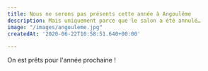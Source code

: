 ```yaml
---
title: Nous ne serons pas présents cette année à Angoulême
description: Mais uniquement parce que le salon a été annulé…
image: "/images/angouleme.jpg"
createdAt: '2020-06-22T10:58:51.640+00:00'

---
```

On est prêts pour l'année prochaine !